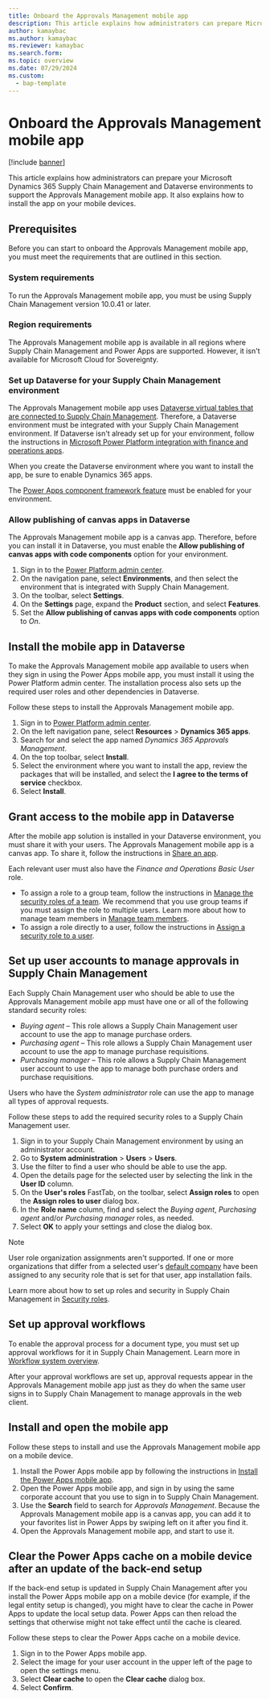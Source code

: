 ```yaml
---
title: Onboard the Approvals Management mobile app
description: This article explains how administrators can prepare Microsoft Dynamics 365 Supply Chain Management and Dataverse environments to support the Approvals Management mobile app. It also explains how to install the app on mobile devices.
author: kamaybac
ms.author: kamaybac
ms.reviewer: kamaybac
ms.search.form:
ms.topic: overview
ms.date: 07/29/2024
ms.custom: 
  - bap-template
---
```


# Onboard the Approvals Management mobile app

[!include [banner](../../includes/banner.md)]

This article explains how administrators can prepare your Microsoft Dynamics 365 Supply Chain Management and Dataverse environments to support the Approvals Management mobile app. It also explains how to install the app on your mobile devices.

## Prerequisites

Before you can start to onboard the Approvals Management mobile app, you must meet the requirements that are outlined in this section.

### System requirements

To run the Approvals Management mobile app, you must be using Supply Chain Management version 10.0.41 or later.

### Region requirements

The Approvals Management mobile app is available in all regions where Supply Chain Management and Power Apps are supported. However, it isn't available for Microsoft Cloud for Sovereignty.

### Set up Dataverse for your Supply Chain Management environment

The Approvals Management mobile app uses [Dataverse virtual tables that are connected to Supply Chain Management](../../../fin-ops-core/dev-itpro/power-platform/virtual-entities-overview.md). Therefore, a Dataverse environment must be integrated with your Supply Chain Management environment. If Dataverse isn't already set up for your environment, follow the instructions in [Microsoft Power Platform integration with finance and operations apps](../../../fin-ops-core/dev-itpro/power-platform/overview.md).

When you create the Dataverse environment where you want to install the app, be sure to enable Dynamics 365 apps.

The [Power Apps component framework feature](/power-apps/developer/component-framework/component-framework-for-canvas-apps#enable-the-power-apps-component-framework-feature) must be enabled for your environment.

### Allow publishing of canvas apps in Dataverse

The Approvals Management mobile app is a canvas app. Therefore, before you can install it in Dataverse, you must enable the **Allow publishing of canvas apps with code components** option for your environment.

1. Sign in to the [Power Platform admin center](https://admin.powerplatform.microsoft.com/).
1. On the navigation pane, select **Environments**, and then select the environment that is integrated with Supply Chain Management.
1. On the toolbar, select **Settings**.
1. On the **Settings** page, expand the **Product** section, and select **Features**.
1. Set the **Allow publishing of canvas apps with code components** option to *On*.

## Install the mobile app in Dataverse

To make the Approvals Management mobile app available to users when they sign in using the Power Apps mobile app, you must install it using the Power Platform admin center. The installation process also sets up the required user roles and other dependencies in Dataverse.

Follow these steps to install the Approvals Management mobile app.

1. Sign in to [Power Platform admin center](https://admin.powerplatform.microsoft.com).
1. On the left navigation pane, select **Resources** \> **Dynamics 365 apps**.
1. Search for and select the app named *Dynamics 365 Approvals Management*.
1. On the top toolbar, select **Install**.
1. Select the environment where you want to install the app, review the packages that will be installed, and select the **I agree to the terms of service** checkbox.
1. Select **Install**.

## Grant access to the mobile app in Dataverse

After the mobile app solution is installed in your Dataverse environment, you must share it with your users. The Approvals Management mobile app is a canvas app. To share it, follow the instructions in [Share an app](/power-apps/maker/canvas-apps/share-app#share-an-app).

Each relevant user must also have the *Finance and Operations Basic User* role.

- To assign a role to a group team, follow the instructions in [Manage the security roles of a team](/power-platform/admin/manage-group-teams#manage-the-security-roles-of-a-team). We recommend that you use group teams if you must assign the role to multiple users. Learn more about how to manage team members in [Manage team members](/power-platform/admin/manage-teams#manage-team-members).
- To assign a role directly to a user, follow the instructions in [Assign a security role to a user](/power-platform/admin/assign-security-roles).

## <a name="roles-approvals"></a>Set up user accounts to manage approvals in Supply Chain Management

Each Supply Chain Management user who should be able to use the Approvals Management mobile app must have one or all of the following standard security roles:

- *Buying agent* – This role allows a Supply Chain Management user account to use the app to manage purchase orders.
- *Purchasing agent* – This role allows a Supply Chain Management user account to use the app to manage purchase requisitions.
- *Purchasing manager* – This role allows a Supply Chain Management user account to use the app to manage both purchase orders and purchase requisitions.

Users who have the *System administrator* role can use the app to manage all types of approval requests.

Follow these steps to add the required security roles to a Supply Chain Management user.

1. Sign in to your Supply Chain Management environment by using an administrator account.
1. Go to **System administration** \> **Users** \> **Users**.
1. Use the filter to find a user who should be able to use the app.
1. Open the details page for the selected user by selecting the link in the **User ID** column.
1. On the **User's roles** FastTab, on the toolbar, select **Assign roles** to open the **Assign roles to user** dialog box.
1. In the **Role name** column, find and select the *Buying agent*, *Purchasing agent* and/or *Purchasing manager* roles, as needed.
1. Select **OK** to apply your settings and close the dialog box.

> [!NOTE]
> User role organization assignments aren't supported. If one or more organizations that differ from a selected user's [default company](../../../fin-ops-core/fin-ops/get-started/personalize-user-experience.md#system-wide-options-for-the-current-user) have been assigned to any security role that is set for that user, app installation fails.

Learn more about how to set up roles and security in Supply Chain Management in [Security roles](../../../fin-ops-core/dev-itpro/sysadmin/role-based-security.md#security-roles).

## Set up approval workflows

To enable the approval process for a document type, you must set up approval workflows for it in Supply Chain Management. Learn more in [Workflow system overview](../../../fin-ops-core/fin-ops/organization-administration/overview-workflow-system.md).

After your approval workflows are set up, approval requests appear in the Approvals Management mobile app just as they do when the same user signs in to Supply Chain Management to manage approvals in the web client.

## Install and open the mobile app

Follow these steps to install and use the Approvals Management mobile app on a mobile device.

1. Install the Power Apps mobile app by following the instructions in [Install the Power Apps mobile app](/power-apps/mobile/run-powerapps-on-mobile).
1. Open the Power Apps mobile app, and sign in by using the same corporate account that you use to sign in to Supply Chain Management.
1. Use the **Search** field to search for *Approvals Management*. Because the Approvals Management mobile app is a canvas app, you can add it to your favorites list in Power Apps by swiping left on it after you find it.
1. Open the Approvals Management mobile app, and start to use it.

## Clear the Power Apps cache on a mobile device after an update of the back-end setup

If the back-end setup is updated in Supply Chain Management after you install the Power Apps mobile app on a mobile device (for example, if the legal entity setup is changed), you might have to clear the cache in Power Apps to update the local setup data. Power Apps can then reload the settings that otherwise might not take effect until the cache is cleared.

Follow these steps to clear the Power Apps cache on a mobile device.

1. Sign in to the Power Apps mobile app.
1. Select the image for your user account in the upper left of the page to open the settings menu.
1. Select **Clear cache** to open the **Clear cache** dialog box.
1. Select **Confirm**.
